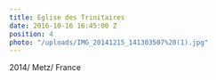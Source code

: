 ```yaml
---
title: Eglise des Trinitaires
date: 2016-10-16 16:45:00 Z
position: 4
photo: "/uploads/IMG_20141215_141303507%20(1).jpg"
---
```


2014/ Metz/ France